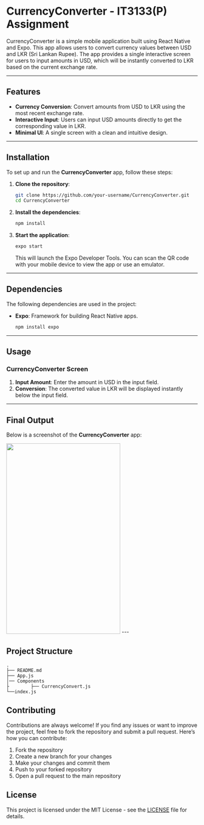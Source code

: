 # CurrencyConverter - IT3133(P) Assignment 

CurrencyConverter is a simple mobile application built using React Native and Expo. This app allows users to convert currency values between USD and LKR (Sri Lankan Rupee). The app provides a single interactive screen for users to input amounts in USD, which will be instantly converted to LKR based on the current exchange rate.

---

## Features

- **Currency Conversion**: Convert amounts from USD to LKR using the most recent exchange rate.
- **Interactive Input**: Users can input USD amounts directly to get the corresponding value in LKR.
- **Minimal UI**: A single screen with a clean and intuitive design.

---

## Installation

To set up and run the **CurrencyConverter** app, follow these steps:

1. **Clone the repository**:
    ```bash
    git clone https://github.com/your-username/CurrencyConverter.git
    cd CurrencyConverter
    ```

2. **Install the dependencies**:
    ```bash
    npm install
    ```

3. **Start the application**:
    ```bash
    expo start
    ```

    This will launch the Expo Developer Tools. You can scan the QR code with your mobile device to view the app or use an emulator.

---

## Dependencies

The following dependencies are used in the project:

- **Expo**: Framework for building React Native apps.
    ```bash
    npm install expo
    ```
---

## Usage

### CurrencyConverter Screen

1. **Input Amount**: Enter the amount in USD in the input field.
2. **Conversion**: The converted value in LKR will be displayed instantly below the input field.

---

## Final Output

Below is a screenshot of the **CurrencyConverter** app:

<img src="https://github.com/user-attachments/assets/d3bd7bad-063b-4a13-b27b-c637a05dbd88" width="300" height="500" />
---

 ## Project Structure  
```
.
├── README.md
├── App.js
│── Components
├        ├── CurrencyConvert.js
└──index.js

```

## Contributing

Contributions are always welcome! If you find any issues or want to improve the project, feel free to fork the repository and submit a pull request. Here’s how you can contribute:

1. Fork the repository
2. Create a new branch for your changes
3. Make your changes and commit them
4. Push to your forked repository
5. Open a pull request to the main repository

## License

This project is licensed under the MIT License - see the [LICENSE](LICENSE) file for details.
